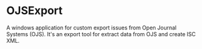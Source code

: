 # OJSExport
A windows application for custom export issues from Open Journal Systems (OJS). It's an export tool for extract data from OJS and create ISC XML.
